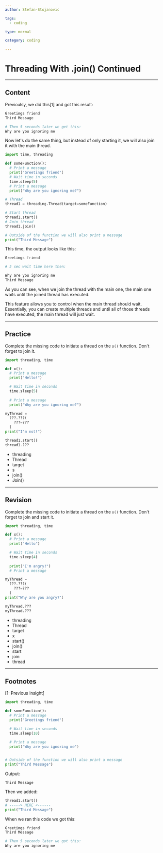 ```yaml
---
author: Stefan-Stojanovic

tags:
  - coding

type: normal

category: coding

---
```


# Threading With .join() Continued

---

## Content

Previoulsy, we did this[1] and got this result:

```python
Greetings friend
Third Message

# Then 5 seconds later we get this:
Why are you ignoring me
```

Now let's do the same thing, but instead of only starting it, we will also join it with the main thread.

```python
import time, threading

def someFunction():
  # Print a message
  print("Greetings friend")
  # Wait time in seconds
  time.sleep(5)
  # Print a message
  print("Why are you ignoring me?")

# Thread
thread1 = threading.Thread(target=someFunction)

# Start thread
thread1.start()
# Join thread
thread1.join()

# Outside of the function we will also print a message
print("Third Message")
```

This time, the output looks like this:
```python
Greetings friend

# 5 sec wait time here then:

Why are you ignoring me
Third Message
```

As you can see, when we join the thread with the main one, the main one waits until the joined thread has executed.

This feature allows you to control when the main thread should wait. Essentially, you can create multiple threads and until all of those threads have executed, the main thread will just wait.

---

## Practice

Complete the missing code to initiate a thread on the `s()` function. Don't forget to join it.

```python
import threading, time

def x():
  # Print a message
  print("Hello!")

  # Wait time in seconds
  time.sleep(5)
  
  # Print a message
  print("Why are you ignoring me?")

myThread = 
  ???.???(
    ???=???
  )
print("I'm not!")

thread1.start()
thread1.???
```

- threading
- Thread
- target
- s
- join()
- Join()

---

## Revision

Complete the missing code to initiate a thread on the `x()` function. Don't forget to join and start it.

```python
import threading, time

def x():
  # Print a message
  print("Hello")

  # Wait time in seconds
  time.sleep(4)
    
  print("I'm angry!")
  # Print a message

myThread = 
  ???.???(
    ???=???
  )
print("Why are you angry?")

myThread.???
myThread.???
```

- threading
- Thread
- target
- x
- start()
- join()
- start
- join
- thread
---

## Footnotes

[1: Previous Insight]

```python
import threading, time

def someFunction():
  # Print a message
  print("Greetings friend")

  # Wait time in seconds
  time.sleep(10)
  
  # Print a message
  print("Why are you ignoring me")


# Outside of the function we will also print a message
print("Third Message")
```

Output:
```plain-text
Third Message
```

Then we added:
```python
thread1.start()
# -----> HERE <------
print("Third Message")
```

When we ran this code we got this:
```python
Greetings friend
Third Message

# Then 5 seconds later we got this:
Why are you ignoring me
```
